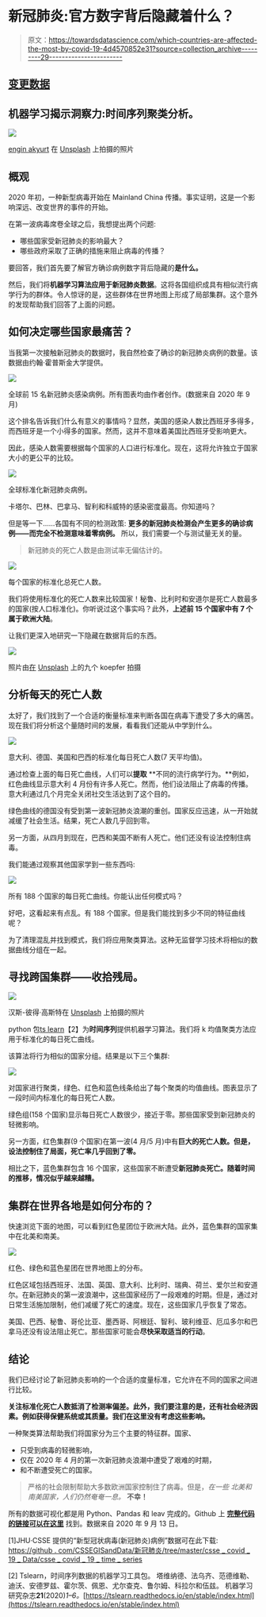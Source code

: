 # 新冠肺炎:官方数字背后隐藏着什么？

> 原文：<https://towardsdatascience.com/which-countries-are-affected-the-most-by-covid-19-4d4570852e31?source=collection_archive---------29----------------------->

## [变更数据](https://towardsdatascience.com/tagged/data-for-change)

## 机器学习揭示洞察力:时间序列聚类分析。

![](img/9c6cb9a432308ec6854a2054b3e734b3.png)

[engin akyurt](https://unsplash.com/@enginakyurt?utm_source=unsplash&utm_medium=referral&utm_content=creditCopyText) 在 [Unsplash](https://unsplash.com/@enginakyurt?utm_source=unsplash&utm_medium=referral&utm_content=creditCopyText) 上拍摄的照片

## 概观

2020 年初，一种新型病毒开始在 Mainland China 传播。事实证明，这是一个影响深远、改变世界的事件的开始。

在第一波病毒席卷全球之后，我想提出两个问题:

*   哪些国家受新冠肺炎的影响最大？
*   哪些政府采取了正确的措施来阻止病毒的传播？

要回答，我们首先要了解官方确诊病例数字背后隐藏的**是什么。**

然后，我们将**机器学习算法应用于新冠肺炎数据**。这将各国组织成具有相似流行病学行为的群体。令人惊讶的是，这些群体在世界地图上形成了局部集群。这个意外的发现帮助我们回答了上面的问题。

## 如何决定哪些国家最痛苦？

当我第一次接触新冠肺炎的数据时，我自然检查了确诊的新冠肺炎病例的数量。该数据由约翰·霍普斯金大学提供。

![](img/5e2312f10ec222b40871e4d3a0e214dd.png)

全球前 15 名新冠肺炎感染病例。所有图表均由作者创作。(数据来自 2020 年 9 月)

这个排名告诉我们什么有意义的事情吗？显然，美国的感染人数比西班牙多得多，而西班牙是一个小得多的国家。然而，这并不意味着美国比西班牙受影响更大。

因此，感染人数需要根据每个国家的人口进行标准化。现在，这将允许独立于国家大小的更公平的比较。

![](img/7e4c3fda8f7320c836f2b5eeb703447d.png)

全球标准化新冠肺炎病例。

卡塔尔、巴林、巴拿马、智利和科威特的感染密度最高。你知道吗？

但是等一下……各国有不同的检测政策:
**更多的新冠肺炎检测会产生更多的确诊病例——而完全不检测意味着零病例。** 所以，我们需要一个与测试量无关的量。

> 新冠肺炎的死亡人数是由测试率无偏估计的。

![](img/d66113ca768c65ee1f87a4d286ab0c39.png)

每个国家的标准化总死亡人数。

我们将使用标准化的死亡人数来比较国家！秘鲁、比利时和安道尔是死亡人数最多的国家(按人口标准化)。你听说过这个事实吗？此外，**上述前 15 个国家中有 7 个属于欧洲大陆**。

让我们更深入地研究一下隐藏在数据背后的东西。

![](img/4a07bd36cb856a867ca9514d17c7f4b8.png)

照片由[在](https://unsplash.com/@enka80?utm_source=medium&utm_medium=referral) [Unsplash](https://unsplash.com?utm_source=medium&utm_medium=referral) 上的九个 koepfer 拍摄

## 分析每天的死亡人数

太好了，我们找到了一个合适的衡量标准来判断各国在病毒下遭受了多大的痛苦。现在我们将分析这个量随时间的发展，看看我们还能从中学到什么。

![](img/45351f9ba94a1663c73d81cb5d48c6bb.png)

意大利、德国、美国和巴西的标准化每日死亡人数(7 天平均值)。

通过检查上面的每日死亡曲线，人们可以**提取** **不同的流行病学行为。**例如，红色曲线显示意大利 4 月份有许多人死亡。然而，他们设法阻止了病毒的传播。意大利通过几个月完全关闭社交生活达到了这个目的。

绿色曲线的德国没有受到第一波新冠肺炎浪潮的重创。国家反应迅速，从一开始就减缓了社会生活。结果，死亡人数几乎回到零。

另一方面，从四月到现在，巴西和美国不断有人死亡。他们还没有设法控制住病毒。

我们能通过观察其他国家学到一些东西吗:

![](img/3a24baeb5a4fdd0ed43d6abc634f0db3.png)

所有 188 个国家的每日死亡曲线。你能认出任何模式吗？

好吧，这看起来有点乱。有 188 个国家。但是我们能找到多少不同的特征曲线呢？

为了清理混乱并找到模式，我们将应用聚类算法。这种无监督学习技术将相似的数据曲线分组在一起。

## 寻找跨国集群——收拾残局。

![](img/2211fb29fec3727861d7dba06d6f2b89.png)

汉斯-彼得·高斯特在 [Unsplash](https://unsplash.com/s/photos/chaos?utm_source=unsplash&utm_medium=referral&utm_content=creditCopyText) 上拍摄的照片

python 包[ts learn](https://tslearn.readthedocs.io/en/stable/index.html)【2】为**时间序列**提供机器学习算法。我们将 k 均值聚类方法应用于标准化的每日死亡曲线。

该算法将行为相似的国家分组。结果是以下三个集群:

![](img/2fd0a1208f7fb3452b1d00f99e25bedc.png)

对国家进行聚类，绿色、红色和蓝色线条给出了每个聚类的均值曲线。图表显示了一段时间内标准化的每日死亡人数。

绿色组(158 个国家)显示每日死亡人数很少，接近于零。那些国家受到新冠肺炎的轻微影响。

另一方面，红色集群(9 个国家)在第一波(4 月/5 月)中有**巨大的死亡人数。但是，设法控制住了局面，死亡率几乎回到了零。**

相比之下，蓝色集群包含 16 个国家，这些国家不断遭受**新冠肺炎死亡。随着时间的推移，情况似乎越来越糟。**

## 集群在世界各地是如何分布的？

快速浏览下面的地图，可以看到红色星团位于欧洲大陆。此外，蓝色集群的国家集中在北美和南美。

![](img/4124956c7ccf4160e6d5bfb3181c5502.png)

红色、绿色和蓝色星团在世界地图上的分布。

红色区域包括西班牙、法国、英国、意大利、比利时、瑞典、荷兰、爱尔兰和安道尔。在新冠肺炎的第一波浪潮中，这些国家经历了一段艰难的时期。但是，通过对日常生活施加限制，他们减缓了死亡的速度。现在，这些国家几乎恢复了常态。

美国、巴西、秘鲁、哥伦比亚、墨西哥、阿根廷、智利、玻利维亚、厄瓜多尔和巴拿马还没有设法阻止死亡。那些国家可能会**尽快采取适当的行动**。

## 结论

我们已经讨论了新冠肺炎影响的一个合适的度量标准，它允许在不同的国家之间进行比较。

**关注标准化死亡人数抵消了检测率偏差。此外，我们要注意的是，还有社会经济因素。例如获得保健系统或其质量。我们在这里没有考虑这些影响。**

一种聚类算法帮助我们将国家分为三个主要的特征群。国家、

*   只受到病毒的轻微影响，
*   仅在 2020 年 4 月的第一次新冠肺炎浪潮中遭受了艰难的时期，
*   和不断遭受死亡的国家。

> 严格的社会限制帮助大多数欧洲国家控制住了病毒。但是，*在一些* *北美和南美国家，人们仍然奄奄一息。* **不幸！**

所有的数据可视化都是用 Python、Pandas 和 leav 完成的。Github 上 [**完整代码的链接可以在这里**](https://github.com/rbiele02/07_clustering_covid_time_series) 找到。数据来自 2020 年 9 月 13 日。

[1]JHU·CSSE 提供的“新型冠状病毒(新冠肺炎)病例”数据可在此下载:
[https://github . com/CSSEGISandData/新冠肺炎/tree/master/csse _ covid _ 19 _ Data/csse _ covid _ 19 _ time _ series](https://github.com/CSSEGISandData/COVID-19/tree/master/csse_covid_19_data/csse_covid_19_time_series)

[2] Tslearn，时间序列数据的机器学习工具包。
塔维纳德、法乌齐、范德维勒、迪沃、安德罗兹、霍尔茨、佩恩、尤尔查克、鲁尔姆、科拉尔和伍兹。
机器学习研究杂志**21**(2020)*1–6。*[https://tslearn.readthedocs.io/en/stable/index.html](https://tslearn.readthedocs.io/en/stable/index.html)
